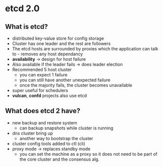 # etcd 2.0

## What is etcd?
- distributed key-value store for config storage
- Cluster has one leader and the rest are followers
- The etcd hosts are surrounded by proxies which the application can talk to - removes any host dependancy
- **availability** -> design for host failure
- Also available if the leader fails -> does leader election
- Recommended 5 host cluster
  - you can expect 1 failure
  - you can still have another unexpected failure
  - once the majority fails, the cluster becomes unavailable
- super useful for schedulers
- **vulcan**, **confd** projects also use etcd

## What does etcd 2 have?
- new backup and restore system
  - can backup snapshots while cluster is running
- dns cluster bring up
  - another way to bootstrap the cluster
- cluster config tools added to ctl (cli)
- proxy mode -> replaces standby mode
  - you can set the machine as a proxy so it does not need to be part of the core cluster and the consensus alg.
